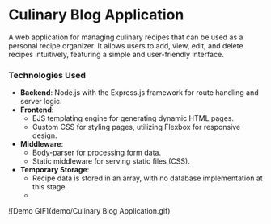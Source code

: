 # Culinary Blog Application

A web application for managing culinary recipes that can be used as a personal recipe organizer. It allows users to add, view, edit, and delete recipes intuitively, featuring a simple and user-friendly interface.

### Technologies Used
- **Backend**: Node.js with the Express.js framework for route handling and server logic.
- **Frontend**:  
  - EJS templating engine for generating dynamic HTML pages.  
  - Custom CSS for styling pages, utilizing Flexbox for responsive design.
- **Middleware**:  
  - Body-parser for processing form data.  
  - Static middleware for serving static files (CSS).
- **Temporary Storage**:  
  - Recipe data is stored in an array, with no database implementation at this stage.
  - 
![Demo GIF](demo/Culinary Blog Application.gif)
